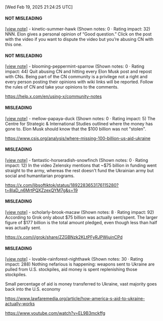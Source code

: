 [Wed Feb 19, 2025 21:24:25 UTC] 

#### NOT MISLEADING

[[view note]](https://x.com/i/birdwatch/n/1892379269701259467) - kinetic-summer-hawk (Shown notes: 0 · Rating impact: 32)
NNN. Elon gives a personal opinion of “Good question.” Click on the post with the video if you want to dispute the video but you’re abusing CN with this one. 

#### NOT MISLEADING

[[view note]](https://x.com/i/birdwatch/n/1892329078663106881) - blooming-peppermint-sparrow (Shown notes: 0 · Rating impact: 44)
Quit abusing CN and hitting every Elon Musk post and repost with CNs. Being part of the CN community is a privilege not a right and every person posting their opinions with wiki links will be reported. Follow the rules of CN and take your opinions to the comments.

https://help.x.com/en/using-x/community-notes

#### MISLEADING

[[view note]](https://x.com/i/birdwatch/n/1892385437043609614) - mellow-papaya-duck (Shown notes: 0 · Rating impact: 5)
The Centre for Strategic & International Studies outlined where the money has gone to. Elon Musk should know that the $100 billion was not "stolen". 

https://www.csis.org/analysis/where-missing-100-billion-us-aid-ukraine

#### MISLEADING

[[view note]](https://x.com/i/birdwatch/n/1892326245427532059) - fantastic-horseradish-snowfinch (Shown notes: 0 · Rating impact: 12)
In the video Zelensky mentions that ~$75 billion in funding went straight to the army, whereas the rest doesn't fund the Ukrainian army but social and humanitarian programs. 

https://x.com/libsoftiktok/status/1892283653176115280?t=8laD_n6MrtPQXZzexQYM7g&s=19

#### MISLEADING

[[view note]](https://x.com/i/birdwatch/n/1892326117211852865) - scholarly-brook-macaw (Shown notes: 8 · Rating impact: 92)
According to Grok only about $75 billion was actually sent/spent.  The larger figure of $177 billion is the total amount pledged, even though less than half was actually sent.

https://x.com/i/grok/share/ZZGBNzk2KLtPFyRJPWjuinCPd

#### MISLEADING

[[view note]](https://x.com/i/birdwatch/n/1892325919533957151) - lovable-rainforest-nighthawk (Shown notes: 30 · Rating impact: 288)
Nothing nefarious is happening: weapons sent to Ukraine are pulled from U.S. stockpiles, aid money is spent replenishing those stockpiles.   

Small percentage of aid is money transferred to Ukraine, vast majority goes back into the U.S. economy

https://www.lawfaremedia.org/article/how-america-s-aid-to-ukraine-actually-works

https://www.youtube.com/watch?v=EL9B3mckffg
